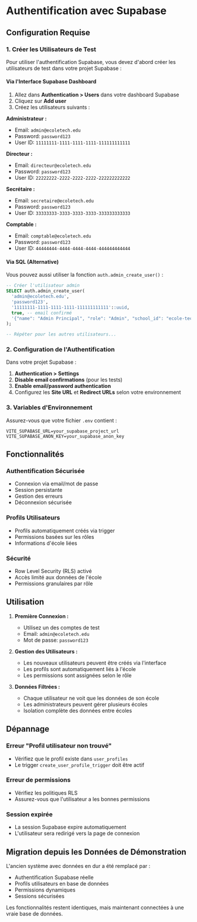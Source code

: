 # Authentification avec Supabase

## Configuration Requise

### 1. Créer les Utilisateurs de Test

Pour utiliser l'authentification Supabase, vous devez d'abord créer les utilisateurs de test dans votre projet Supabase :

#### Via l'Interface Supabase Dashboard

1. Allez dans **Authentication > Users** dans votre dashboard Supabase
2. Cliquez sur **Add user** 
3. Créez les utilisateurs suivants :

**Administrateur :**
- Email: `admin@ecoletech.edu`
- Password: `password123`
- User ID: `11111111-1111-1111-1111-111111111111`

**Directeur :**
- Email: `directeur@ecoletech.edu`
- Password: `password123`
- User ID: `22222222-2222-2222-2222-222222222222`

**Secrétaire :**
- Email: `secretaire@ecoletech.edu`
- Password: `password123`
- User ID: `33333333-3333-3333-3333-333333333333`

**Comptable :**
- Email: `comptable@ecoletech.edu`
- Password: `password123`
- User ID: `44444444-4444-4444-4444-444444444444`

#### Via SQL (Alternative)

Vous pouvez aussi utiliser la fonction `auth.admin_create_user()` :

```sql
-- Créer l'utilisateur admin
SELECT auth.admin_create_user(
  'admin@ecoletech.edu',
  'password123',
  '11111111-1111-1111-1111-111111111111'::uuid,
  true, -- email confirmé
  '{"name": "Admin Principal", "role": "Admin", "school_id": "ecole-tech-moderne"}'::jsonb
);

-- Répéter pour les autres utilisateurs...
```

### 2. Configuration de l'Authentification

Dans votre projet Supabase :

1. **Authentication > Settings**
2. **Disable email confirmations** (pour les tests)
3. **Enable email/password authentication**
4. Configurez les **Site URL** et **Redirect URLs** selon votre environnement

### 3. Variables d'Environnement

Assurez-vous que votre fichier `.env` contient :

```env
VITE_SUPABASE_URL=your_supabase_project_url
VITE_SUPABASE_ANON_KEY=your_supabase_anon_key
```

## Fonctionnalités

### Authentification Sécurisée
- Connexion via email/mot de passe
- Session persistante
- Gestion des erreurs
- Déconnexion sécurisée

### Profils Utilisateurs
- Profils automatiquement créés via trigger
- Permissions basées sur les rôles
- Informations d'école liées

### Sécurité
- Row Level Security (RLS) activé
- Accès limité aux données de l'école
- Permissions granulaires par rôle

## Utilisation

1. **Première Connexion :**
   - Utilisez un des comptes de test
   - Email: `admin@ecoletech.edu`
   - Mot de passe: `password123`

2. **Gestion des Utilisateurs :**
   - Les nouveaux utilisateurs peuvent être créés via l'interface
   - Les profils sont automatiquement liés à l'école
   - Les permissions sont assignées selon le rôle

3. **Données Filtrées :**
   - Chaque utilisateur ne voit que les données de son école
   - Les administrateurs peuvent gérer plusieurs écoles
   - Isolation complète des données entre écoles

## Dépannage

### Erreur "Profil utilisateur non trouvé"
- Vérifiez que le profil existe dans `user_profiles`
- Le trigger `create_user_profile_trigger` doit être actif

### Erreur de permissions
- Vérifiez les politiques RLS
- Assurez-vous que l'utilisateur a les bonnes permissions

### Session expirée
- La session Supabase expire automatiquement
- L'utilisateur sera redirigé vers la page de connexion

## Migration depuis les Données de Démonstration

L'ancien système avec données en dur a été remplacé par :
- Authentification Supabase réelle
- Profils utilisateurs en base de données
- Permissions dynamiques
- Sessions sécurisées

Les fonctionnalités restent identiques, mais maintenant connectées à une vraie base de données.